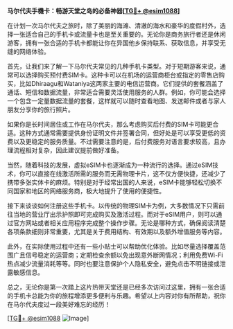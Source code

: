 **马尔代夫手機卡：畅游天堂之岛的必备神器[[TG💪+ @esim1088](https://t.me/s/esim1088)]**

在计划一次马尔代夫之旅时，除了美丽的海滩、清澈的海水和豪华的度假村外，选择一张适合自己的手机卡或流量卡也是至关重要的。无论你是商务旅行者还是休闲游客，拥有一张合适的手机卡都能让你在异国他乡保持联系、获取信息，并享受无缝的网络体验。

首先，让我们来了解一下马尔代夫常见的几种手机卡类型。对于短期游客来说，通常可以选择购买预付费SIM卡。这种卡可以在机场的运营商柜台或指定的零售店购买，比如Dhiraagu和Wataniya这两家主要的电信运营商。它们提供的套餐涵盖了通话、短信和数据流量，非常适合需要灵活使用服务的人群。例如，你可能会选择一个包含一定量数据流量的套餐，这样就可以随时查看地图、发送邮件或者与家人朋友分享你的旅行照片。

如果你是长时间居住或工作在马尔代夫，那么考虑购买后付费的SIM卡可能更合适。这种方式通常需要提供身份证明文件并签署合同，但好处是可以享受更低的资费以及更稳定的服务质量。不过需要注意的是，后付费服务对语言要求较高，且办理流程相对复杂，因此建议提前做好准备。

当然，随着科技的发展，虚拟eSIM卡也逐渐成为一种流行的选择。通过eSIM技术，你可以直接在线激活所需的服务而无需物理卡片，这不仅方便快捷，还减少了携带多张实体卡的麻烦。特别是对于经常出国的人来说，eSIM卡能够轻松切换不同国家和地区的网络服务商，极大地提升了使用的便捷性。

接下来谈谈如何注册这些手机卡。以传统的物理SIM卡为例，大多数情况下只需前往当地的营业厅出示护照即可完成购买及激活过程。而对于eSIM用户，则可以通过官方网站或者相关应用程序完成整个操作步骤。无论是哪种方式，确保阅读清楚各项条款细则非常重要，尤其是关于费用结构、有效期以及额外增值服务等内容。

此外，在实际使用过程中还有一些小贴士可以帮助优化体验。比如尽量选择覆盖范围广且信号稳定的运营商；定期检查余额以免出现意外断网情况；利用免费Wi-Fi热点减少流量消耗等等。同时也要注意保护个人隐私安全，避免点击不明链接或泄露敏感信息。

总之，无论你是第一次踏上这片热带天堂还是已经多次访问过这里，拥有一张合适的手机卡总能为你的旅程增添更多便利与乐趣。希望以上内容对你有所帮助，祝你在马尔代夫度过一段美好难忘的经历！

[[TG💪+ @esim1088](https://t.me/s/esim1088) ![Image](https://i.postimg.cc/4NQfJmqS/Snipaste-2025-05-13-00-14-12.png)]